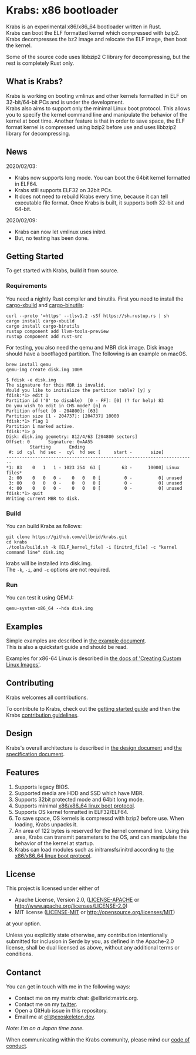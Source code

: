 # Krabs: x86 bootloader
Krabs is an experimental x86/x86_64 bootloader written in Rust.  
Krabs can boot the ELF formatted kernel which compressed with bzip2. Krabs
decompresses the bz2 image and relocate the ELF image, then boot the kernel.

Some of the source code uses libbzip2 C library for decompressing, but the rest
is completely Rust only.

## What is Krabs?
Krabs is working on booting vmlinux and other kernels formatted in ELF on
32-bit/64-bit PCs and is under the development.  
Krabs also aims to support only the minimal Linux boot protocol. This allows you
to specify the kernel command line and manipulate the behavior of the kernel at
boot time.
Another feature is that in order to save space, the ELF format kernel is
compressed using bzip2 before use and uses libbzip2 library for decompressing.  

## News
2020/02/03:
* Krabs now supports long mode. You can boot the 64bit kernel formatted in
ELF64. 
* Krabs still supports ELF32 on 32bit PCs. 
* It does not need to rebuild Krabs every time, because it can tell executable
file format. Once Krabs is built, it supports both 32-bit and 64-bit.

2020/02/09:
* Krabs can now let vmlinux uses initrd.
* But, no testing has been done.

## Getting Started
To get started with Krabs, build it from source.

### Requirements
You need a nightly Rust compiler and binutils. First you need to install the
[cargo-xbuild](https://github.com/rust-osdev/cargo-xbuild) and
[cargo-binutils](https://github.com/rust-embedded/cargo-binutils):

```shell
curl --proto '=https' --tlsv1.2 -sSf https://sh.rustup.rs | sh
cargo install cargo-xbuild 
cargo install cargo-binutils
rustup component add llvm-tools-preview
rustup component add rust-src
```

For testing, you also need the qemu and MBR disk image. Disk image should have a
bootflaged partition.
The following is an example on macOS.

```shell
brew install qemu
qemu-img create disk.img 100M
```

```shell
$ fdisk -e disk.img
The signature for this MBR is invalid.
Would you like to initialize the partition table? [y] y
fdisk:*1> edit 1   
Partition id ('0' to disable)  [0 - FF]: [0] (? for help) 83
Do you wish to edit in CHS mode? [n] n
Partition offset [0 - 204800]: [63] 
Partition size [1 - 204737]: [204737] 10000
fdisk:*1> flag 1
Partition 1 marked active.
fdisk:*1> p
Disk: disk.img geometry: 812/4/63 [204800 sectors]
Offset: 0       Signature: 0xAA55
         Starting       Ending
 #: id  cyl  hd sec -  cyl  hd sec [     start -       size]
------------------------------------------------------------------------
*1: 83    0   1   1 - 1023 254  63 [        63 -      10000] Linux files*
 2: 00    0   0   0 -    0   0   0 [         0 -          0] unused      
 3: 00    0   0   0 -    0   0   0 [         0 -          0] unused      
 4: 00    0   0   0 -    0   0   0 [         0 -          0] unused      
fdisk:*1> quit
Writing current MBR to disk.
```

### Build
You can build Krabs as follows:

```shell
git clone https://github.com/ellbrid/krabs.git
cd krabs
./tools/build.sh -k [ELF_kernel_file] -i [initrd_file] -c "kernel command line" disk.img
```

krabs will be installed into disk.img.   
The `-k`, `-i`, and `-c` options are not required.

### Run
You can test it using QEMU:  

```shell
qemu-system-x86_64 --hda disk.img
```

## Examples 
Simple examples are described in [the example document](docs/example.md).  
This is also a quickstart guide and should be read.

Examples for x86-64 Linux is described in
[the docs of 'Creating Custom Linux Images'](docs/linux-image-setup-64.md).

## Contributing
Krabs welcomes all contributions.

To contribute to Krabs, check out the [getting started guide](#getting-started)
and then the Krabs [contribution guidelines](CONTRIBUTING.md).

## Design
Krabs's overall architecture is described in
[the design document](docs/design.md) and
[the specification document](docs/specification.md).

## Features
1. Supports legacy BIOS.
2. Supported media are HDD and SSD which have MBR.
3. Supports 32bit protected mode and 64bit long mode. 
4. Supports minimal
[x86/x86_64 linux boot protocol](https://www.kernel.org/doc/html/latest/x86/boot.html).
5. Supports OS kernel formatted in ELF32/ELF64.
6. To save space, OS kernels is compressd with bzip2 before use. When loading, Krabs
unpacks it.
7. An area of ​​122 bytes is reserved for the kernel command line.
Using this area, Krabs can transmit parameters to the OS, and can manipulate the
behavior of the kernel at startup.
8. Krabs can load modules such as initramsfs/initrd according to 
[the x86/x86_64 linux boot protocol](https://www.kernel.org/doc/html/latest/x86/boot.html).

## License
This project is licensed under either of

* Apache License, Version 2.0, ([LICENSE-APACHE](LICENSE-APACHE) or
   http://www.apache.org/licenses/LICENSE-2.0)
* MIT license ([LICENSE-MIT](LICENSE-MIT) or
   http://opensource.org/licenses/MIT)

at your option.

Unless you explicitly state otherwise, any contribution intentionally submitted
for inclusion in Serde by you, as defined in the Apache-2.0 license, shall be
dual licensed as above, without any additional terms or conditions.

## Contanct
You can get in touch with me in the following ways:

* Contact me on my matrix chat: @ellbrid:matrix.org. 
* Contact me on my [twitter](https://twitter.com/ellbrid).
* Open a GitHub issue in this repository.
* Email me at [ell@exoskeleton.dev](mailto:ell@exoskeleton.dev).

_Note: I'm on a Japan time zone._  

When communicating within the Krabs community, please mind our
[code of conduct](CODE_OF_CONDUCT.md).